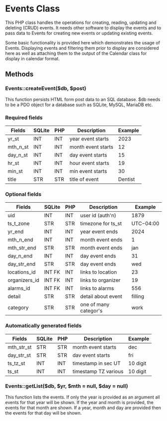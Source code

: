 # Events Class

This PHP class handles the operations for creating, reading, updating and deleting (CRUD) events. It needs other software to display the events and to pass data to Events for creating new events or updating existing events.

Some basic functionality is provided here which demonstrates the usage of Events. Displaying events and filtering them prior to display are considered here as well as attaching them to the output of the Calendar class for display in calendar format.

## Methods

### Events::createEvent($db, $post)

This function persists HTML form post data to an SQL database. $db needs to be a PDO object for a database such as SQLite, MySQL, MariaDB etc.

### Required fields

| Fields        | SQLite | PHP   | Description          | Example  |
|---------------|--------|-------|----------------------|----------|
| yr_st         | INT    | INT   | year event starts    | 2023     |
| mth_n_st      | INT    | INT   | month event starts   | 12       |
| day_n_st      | INT    | INT   | day event starts     | 15       |
| hr_st         | INT    | INT   | hour event starts    | 19       |
| min_st        | INT    | INT   | min event starts     | 30       |
| title         | STR    | STR   | title of event       | Dentist  |

### Optional fields

| Fields        | SQLite | PHP   | Description          | Example  |
|---------------|--------|-------|----------------------|----------|
| uid           | INT    | INT   | user id (auth'n)     | 1879     |
| ts_t_zone     | STR    | STR   | timezone for ts_st   | UTC−04:00|
| yr_end        | INT    | INT   | year event ends      | 2024     |
| mth_n_end     | INT    | INT   | month event ends     | 1        |
| mth_str_end   | STR    | STR   | month event ends     | jan      |
| day_n_end     | INT    | INT   | day event ends       | 31       |
| day_str_end   | STR    | STR   | day event ends       | wed      |
| locations_id  | INT FK | INT   | links to location    | 23       |
| organizers_id | INT FK | INT   | links to organizer   | 19       |
| alarms_id     | INT FK | INT   | links to alarms      | 556      |
| detail        | STR    | STR   | detail about event   | filling  |
| category      | STR    | STR   | one of many categor's| work     |

### Automatically generated fields

| Fields        | SQLite | PHP   | Description          | Example  |
|---------------|--------|-------|----------------------|----------|
| mth_str_st    | STR    | STR   | month event starts   | dec      |
| day_str_st    | STR    | STR   | dav event starts     | fri      |
| ts_tz_st      | INT    | INT   | timestamp in sec UT  | 10 digit |
| ts_st         | INT    | INT   | timestamp TZ various | 10 digit |

### Events::getList($db, $yr, $mth = null, $day = null)

This function lists the events. If only the year is provided as an argument all events for that year will be shown. If the year and month is provided, the events for that month are shown. If a year, month and day are provided then the events for that day will be shown.
